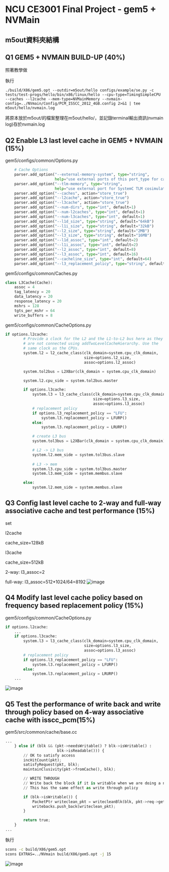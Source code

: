 # NCU CE3001 Final Project - gem5 + NVMain
## m5out資料夾結構
## Q1 GEM5 + NVMAIN BUILD-UP (40%) 
照著教學做

執行
```
./build/X86/gem5.opt --outdir=m5out/hello configs/example/se.py -c tests/test-progs/hello/bin/x86/linux/hello --cpu-type=TimingSimpleCPU --caches --l2cache --mem-type=NVMainMemory --nvmain-config=../NVmain/Config/PCM_ISSCC_2012_4GB.config 2>&1 | tee m5out/hello/nvmain.log
```
將原本放於m5out/的檔案整理在m5out/hello/，並記錄terminal輸出資訊(nvmain log)存於nvmain.log
## Q2 Enable L3 last level cache in GEM5 + NVMAIN (15%)
gem5/configs/common/Options.py
```python
    # Cache Options
    parser.add_option("--external-memory-system", type="string",
                      help="use external ports of this port_type for caches")
    parser.add_option("--tlm-memory", type="string",
                      help="use external port for SystemC TLM cosimulation")
    parser.add_option("--caches", action="store_true")
    parser.add_option("--l2cache", action="store_true")
    parser.add_option("--l3cache", action="store_true")
    parser.add_option("--num-dirs", type="int", default=1)
    parser.add_option("--num-l2caches", type="int", default=1)
    parser.add_option("--num-l3caches", type="int", default=1)
    parser.add_option("--l1d_size", type="string", default="64kB")
    parser.add_option("--l1i_size", type="string", default="32kB")
    parser.add_option("--l2_size", type="string", default="2MB")
    parser.add_option("--l3_size", type="string", default="16MB")
    parser.add_option("--l1d_assoc", type="int", default=2)
    parser.add_option("--l1i_assoc", type="int", default=2)
    parser.add_option("--l2_assoc", type="int", default=8)
    parser.add_option("--l3_assoc", type="int", default=16)
    parser.add_option("--cacheline_size", type="int", default=64)
    parser.add_option("--l3_replacement_policy", type="string", default="LRU")
```
gem5/configs/common/Caches.py
```python
class L3Cache(Cache):
    assoc = 4
    tag_latency = 20
    data_latency = 20
    response_latency = 20
    mshrs = 128
    tgts_per_mshr = 64
    write_buffers = 8
```
gem5/configs/common/CacheOptions.py
```python
if options.l2cache:
        # Provide a clock for the L2 and the L1-to-L2 bus here as they
        # are not connected using addTwoLevelCacheHierarchy. Use the
        # same clock as the CPUs.
        system.l2 = l2_cache_class(clk_domain=system.cpu_clk_domain,
                                   size=options.l2_size,
                                   assoc=options.l2_assoc)

        system.tol2bus = L2XBar(clk_domain = system.cpu_clk_domain)

        system.l2.cpu_side = system.tol2bus.master

        if options.l3cache:
            system.l3 = l3_cache_class(clk_domain=system.cpu_clk_domain,
                                       size=options.l3_size,
                                       assoc=options.l3_assoc)
            # replacement policy
            if options.l3_replacement_policy == "LFU":
                system.l3.replacement_policy = LFURP()
            else:
                system.l3.replacement_policy = LRURP()

            # create L3 bus
            system.tol3bus = L2XBar(clk_domain = system.cpu_clk_domain)

            # L2 -> L3 bus
            system.l2.mem_side = system.tol3bus.slave
            
            # L3 -> mem
            system.l3.cpu_side = system.tol3bus.master
            system.l3.mem_side = system.membus.slave

        else:
            system.l2.mem_side = system.membus.slave
```
## Q3 Config last level cache to 2-way and full-way associative cache and test performance (15%)
set

l2cache

cache_size=128kB

l3cache

cache_size=512kB

2-way: l3_assoc=2

full-way: l3_assoc=512*1024/64=8192
![image](https://github.com/user-attachments/assets/9f405f2e-63ab-4e75-a948-ed128e7ca73c)
## Q4 Modify last level cache policy based on frequency based replacement policy (15%)

gem5/configs/common/CacheOptions.py
```python
if options.l2cache:
    ...
    if options.l3cache:
        system.l3 = l3_cache_class(clk_domain=system.cpu_clk_domain,
                                   size=options.l3_size,
                                   assoc=options.l3_assoc)
        # replacement policy
        if options.l3_replacement_policy == "LFU":
            system.l3.replacement_policy = LFURP()
        else:
            system.l3.replacement_policy = LRURP()
    ...
```

![image](https://github.com/user-attachments/assets/e37235f0-068a-46e4-bcdf-501bcbebf168)



## Q5 Test the performance of write back and write through policy based on 4-way associative cache with isscc_pcm(15%) 

gem5/src/common/cache/base.cc
```python
...
    } else if (blk && (pkt->needsWritable() ? blk->isWritable() :
                       blk->isReadable())) {
        // OK to satisfy access
        incHitCount(pkt);
        satisfyRequest(pkt, blk);
        maintainClusivity(pkt->fromCache(), blk);

        // WRITE THROUGH
        // Write back the block if it is writable when we are doing a normal read/write request
        // This has the same effect as write through policy

        if (blk->isWritable()) {
            PacketPtr writeclean_pkt = writecleanBlk(blk, pkt->req->getDest(), pkt->id);
            writebacks.push_back(writeclean_pkt);
        }

        return true;                                                                                                                                                                                                        return true;
    }
...
```

執行

```bash
scons -c build/X86/gem5.opt
scons EXTRAS=../NVmain build/X86/gem5.opt -j 15
```
![image](https://github.com/user-attachments/assets/239364e6-269d-4f5b-8c55-c9999a55ae9b)

